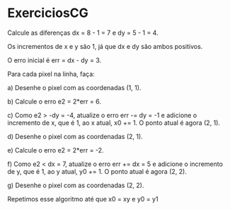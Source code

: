# ExerciciosCG

Calcule as diferenças dx = 8 - 1 = 7 e dy = 5 - 1 = 4.

Os incrementos de x e y são 1, já que dx e dy são ambos positivos.

O erro inicial é err = dx - dy = 3.

Para cada pixel na linha, faça:

a) Desenhe o pixel com as coordenadas (1, 1).

b) Calcule o erro e2 = 2*err = 6.

c) Como e2 > -dy = -4, atualize o erro err -= dy = -1 e adicione o incremento de x, que é 1, ao x atual, x0 += 1. O ponto atual é agora (2, 1).

d) Desenhe o pixel com as coordenadas (2, 1).

e) Calcule o erro e2 = 2*err = -2.

f) Como e2 < dx = 7, atualize o erro err += dx = 5 e adicione o incremento de y, que é 1, ao y atual, y0 += 1. O ponto atual é agora (2, 2).

g) Desenhe o pixel com as coordenadas (2, 2).

Repetimos esse algoritmo até que x0 = xy e y0 = y1
